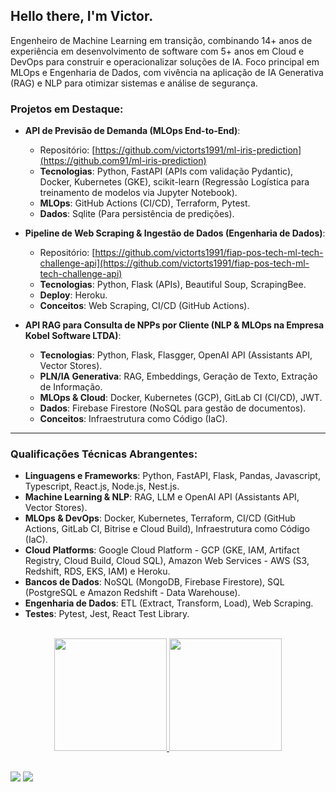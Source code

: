 ## Hello there, I'm Victor.

Engenheiro de Machine Learning em transição, combinando 14+ anos de experiência em desenvolvimento de software com 5+ anos em Cloud e DevOps para construir e operacionalizar soluções de IA. Foco principal em MLOps e Engenharia de Dados, com vivência na aplicação de IA Generativa (RAG) e NLP para otimizar sistemas e análise de segurança.


### Projetos em Destaque:

-   **API de Previsão de Demanda (MLOps End-to-End)**:
    -   Repositório: [https://github.com/victorts1991/ml-iris-prediction](https://github.com91/ml-iris-prediction)
    - **Tecnologias**: Python, FastAPI (APIs com validação Pydantic), Docker, Kubernetes (GKE), scikit-learn (Regressão Logística para treinamento de modelos via Jupyter Notebook).
    - **MLOps**: GitHub Actions (CI/CD), Terraform, Pytest.
    - **Dados**: Sqlite (Para persistência de predições).

-   **Pipeline de Web Scraping & Ingestão de Dados (Engenharia de Dados)**:
    -   Repositório: [https://github.com/victorts1991/fiap-pos-tech-ml-tech-challenge-api](https://github.com/victorts1991/fiap-pos-tech-ml-tech-challenge-api)
    -   **Tecnologias**: Python, Flask (APIs), Beautiful Soup, ScrapingBee.
    -   **Deploy**: Heroku.
    -   **Conceitos**: Web Scraping, CI/CD (GitHub Actions).

-   **API RAG para Consulta de NPPs por Cliente (NLP & MLOps na Empresa Kobel Software LTDA)**:
    -   **Tecnologias**: Python, Flask, Flasgger, OpenAI API (Assistants API, Vector Stores).
    -   **PLN/IA Generativa**: RAG, Embeddings, Geração de Texto, Extração de Informação.
    -   **MLOps & Cloud**: Docker, Kubernetes (GCP), GitLab CI (CI/CD), JWT.
    -   **Dados**: Firebase Firestore (NoSQL para gestão de documentos).
    -   **Conceitos**: Infraestrutura como Código (IaC).

--------------------------------

### Qualificações Técnicas Abrangentes:

-   **Linguagens e Frameworks**: Python, FastAPI, Flask, Pandas, Javascript, Typescript, React.js, Node.js, Nest.js.
-   **Machine Learning & NLP**: RAG, LLM e OpenAI API (Assistants API, Vector Stores).
-   **MLOps & DevOps**: Docker, Kubernetes, Terraform, CI/CD (GitHub Actions, GitLab CI, Bitrise e Cloud Build), Infraestrutura como Código (IaC).
-   **Cloud Platforms**: Google Cloud Platform - GCP (GKE, IAM, Artifact Registry, Cloud Build, Cloud SQL), Amazon Web Services - AWS (S3, Redshift, RDS, EKS, IAM) e Heroku.
-   **Bancos de Dados**: NoSQL (MongoDB, Firebase Firestore), SQL (PostgreSQL e Amazon Redshift - Data Warehouse).
-   **Engenharia de Dados**: ETL (Extract, Transform, Load), Web Scraping.
-   **Testes**: Pytest, Jest, React Test Library.

<br/>

<div align="center">
  <a href="https://github.com/victorts1991">
  <img height="180em" src="https://github-readme-stats.vercel.app/api?username=victorts1991&show_icons=true&theme=dracula&include_all_commits=true&count_private=true"/>
  <img height="180em" src="https://github-readme-stats.vercel.app/api/top-langs/?username=victorts1991&layout=compact&langs_count=7&theme=dracula"/>
</div>
  
   ##
  
<div> 
  <a href = "mailto:victorts1991@gmail.com"><img src="https://img.shields.io/badge/-Gmail-%23333?style=for-the-badge&logo=gmail&logoColor=white" target="_blank"></a>
  <a href="https://www.linkedin.com/in/victor-toupitzen-specian" target="_blank"><img src="https://img.shields.io/badge/-LinkedIn-%230077B5?style=for-the-badge&logo=linkedin&logoColor=white" target="_blank"></a>  
</div>
